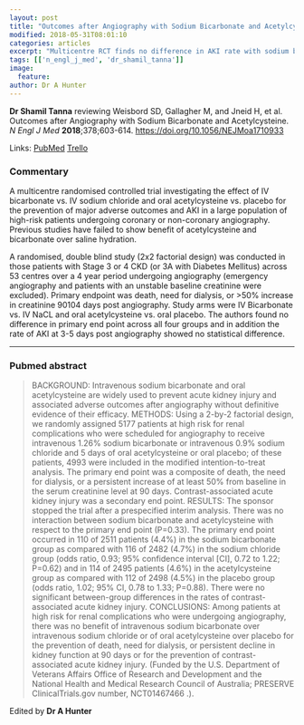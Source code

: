 ```yaml
---
layout: post
title: "Outcomes after Angiography with Sodium Bicarbonate and Acetylcysteine"
modified: 2018-05-31T08:01:10
categories: articles
excerpt: "Multicentre RCT finds no difference in AKI rate with sodium bicarb and acetylcysteine (Reviewed by Dr Shamil Tanna)"
tags: [['n_engl_j_med', 'dr_shamil_tanna']]
image:
  feature:
author: Dr A Hunter
---
```


__Dr Shamil Tanna__ reviewing Weisbord SD, Gallagher M, and Jneid H, et al. Outcomes after Angiography with Sodium Bicarbonate and Acetylcysteine. _N Engl J Med_ **2018**;378;603-614. https://doi.org/10.1056/NEJMoa1710933

Links: [PubMed](https://www.ncbi.nlm.nih.gov/pubmed/?term=29130810) [Trello](https://trello.com/c/pZxoZzck)

### Commentary

A multicentre randomised controlled trial investigating the effect of IV bicarbonate vs. IV sodium chloride and oral acetylcysteine vs. placebo for the prevention of major adverse outcomes and AKI in a large population of high-risk patients undergoing coronary or non-coronary angiography. Previous studies have failed to show benefit of acetylcysteine and bicarbonate over saline hydration. 

A randomised, double blind study (2x2 factorial design) was conducted  in those patients with Stage 3 or 4 CKD (or 3A with Diabetes Mellitus) across 53 centres over a 4 year period undergoing angiography (emergency angiography and patients with an unstable baseline creatinine were excluded). Primary endpoint was death, need for dialysis, or >50% increase in creatinine 90104 days post angiography. Study arms were IV Bicarbonate vs. IV NaCL and oral acetylcysteine vs. oral placebo. The authors found no difference in primary end point across all four groups and in addition the rate of AKI at 3-5 days post angiography showed no statistical difference.

---

### Pubmed abstract

> BACKGROUND: Intravenous sodium bicarbonate and oral acetylcysteine are widely used to prevent acute kidney injury and associated adverse outcomes after angiography without definitive evidence of their efficacy. METHODS: Using a 2-by-2 factorial design, we randomly assigned 5177 patients at high risk for renal complications who were scheduled for angiography to receive intravenous 1.26% sodium bicarbonate or intravenous 0.9% sodium chloride and 5 days of oral acetylcysteine or oral placebo; of these patients, 4993 were included in the modified intention-to-treat analysis. The primary end point was a composite of death, the need for dialysis, or a persistent increase of at least 50% from baseline in the serum creatinine level at 90 days. Contrast-associated acute kidney injury was a secondary end point. RESULTS: The sponsor stopped the trial after a prespecified interim analysis. There was no interaction between sodium bicarbonate and acetylcysteine with respect to the primary end point (P=0.33). The primary end point occurred in 110 of 2511 patients (4.4%) in the sodium bicarbonate group as compared with 116 of 2482 (4.7%) in the sodium chloride group (odds ratio, 0.93; 95% confidence interval [CI], 0.72 to 1.22; P=0.62) and in 114 of 2495 patients (4.6%) in the acetylcysteine group as compared with 112 of 2498 (4.5%) in the placebo group (odds ratio, 1.02; 95% CI, 0.78 to 1.33; P=0.88). There were no significant between-group differences in the rates of contrast-associated acute kidney injury. CONCLUSIONS: Among patients at high risk for renal complications who were undergoing angiography, there was no benefit of intravenous sodium bicarbonate over intravenous sodium chloride or of oral acetylcysteine over placebo for the prevention of death, need for dialysis, or persistent decline in kidney function at 90 days or for the prevention of contrast-associated acute kidney injury. (Funded by the U.S. Department of Veterans Affairs Office of Research and Development and the National Health and Medical Research Council of Australia; PRESERVE ClinicalTrials.gov number, NCT01467466 .).

Edited by __Dr A Hunter__